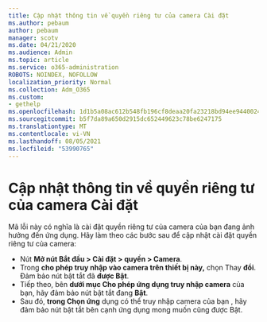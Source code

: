```yaml
---
title: Cập nhật thông tin về quyền riêng tư của camera Cài đặt
ms.author: pebaum
author: pebaum
manager: scotv
ms.date: 04/21/2020
ms.audience: Admin
ms.topic: article
ms.service: o365-administration
ROBOTS: NOINDEX, NOFOLLOW
localization_priority: Normal
ms.collection: Adm_O365
ms.custom:
- gethelp
ms.openlocfilehash: 1d1b5a08ac612b548fb196cf8deaa20fa23218bd94ee9440024d7b1b7561c7b1
ms.sourcegitcommit: b5f7da89a650d2915dc652449623c78be6247175
ms.translationtype: MT
ms.contentlocale: vi-VN
ms.lasthandoff: 08/05/2021
ms.locfileid: "53990765"
---
```

# <a name="update-your-cameras-privacy-settings"></a>Cập nhật thông tin về quyền riêng tư của camera Cài đặt

Mã lỗi này có nghĩa là cài đặt quyền riêng tư của camera của bạn đang ảnh hưởng đến ứng dụng. Hãy làm theo các bước sau để cập nhật cài đặt quyền riêng tư của camera:

- Nút **Mở nút Bắt đầu > Cài đặt > quyền > Camera**.
- Trong **cho phép truy nhập vào camera trên thiết bị này,** chọn Thay **đổi**. Đảm bảo nút bật tắt đã **được Bật**.
- Tiếp theo, bên **dưới mục Cho phép ứng dụng truy nhập camera** của bạn, hãy đảm bảo nút bật tắt đang **Bật**.
- Sau đó, **trong Chọn ứng** dụng có thể truy nhập camera của bạn , hãy đảm bảo nút bật tắt bên cạnh ứng dụng mong muốn cũng được Bật.
